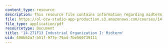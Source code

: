 ```yaml
---
content_type: resource
description: This resource file contains information regarding midterm exam.
file: https://ol-ocw-studio-app-production.s3.amazonaws.com/courses/14-271-industrial-organization-i-fall-2013/400b62a7b51f977e79ad7be560739111_MIT14_271F13_midterm.pdf
file_type: application/pdf
resourcetype: Document
title: '14.271F13 Industrial Organization I: Midterm'
uid: 400b62a7-b51f-977e-79ad-7be560739111
---
```


